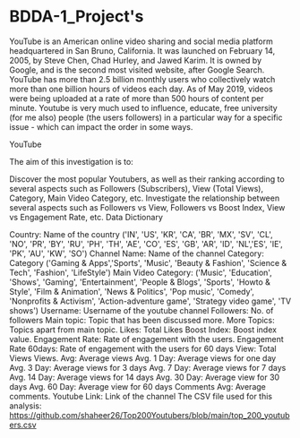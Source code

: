 # BDDA-1_Project's

YouTube is an American online video sharing and social media platform headquartered in San Bruno, California. It was launched on February 14, 2005, by Steve Chen, Chad Hurley, and Jawed Karim. It is owned by Google, and is the second most visited website, after Google Search. YouTube has more than 2.5 billion monthly users who collectively watch more than one billion hours of videos each day. As of May 2019, videos were being uploaded at a rate of more than 500 hours of content per minute. Youtube is very much used to influence, educate, free university (for me also) people (the users followers) in a particular way for a specific issue - which can impact the order in some ways.

YouTube

The aim of this investigation is to:

Discover the most popular Youtubers, as well as their ranking according to several aspects such as Followers (Subscribers), View (Total Views), Category, Main Video Category, etc.
Investigate the relationship between several aspects such as Followers vs View, Followers vs Boost Index, View vs Engagement Rate, etc.
Data Dictionary

Country: Name of the country ('IN', 'US', 'KR', 'CA', 'BR', 'MX', 'SV', 'CL', 'NO', 'PR', 'BY', 'RU', 'PH', 'TH', 'AE', 'CO', 'ES', 'GB', 'AR', 'ID', 'NL','ES', 'IE', 'PK', 'AU', 'KW', 'SO')
Channel Name: Name of the channel
Category: Category ('Gaming & Apps','Sports', 'Music', 'Beauty & Fashion', 'Science & Tech', 'Fashion', 'LifeStyle')
Main Video Category: ('Music', 'Education', 'Shows', 'Gaming', 'Entertainment', 'People & Blogs', 'Sports', 'Howto & Style', 'Film & Animation', 'News & Politics', 'Pop music', 'Comedy', 'Nonprofits & Activism', 'Action-adventure game', 'Strategy video game', 'TV shows')
Username: Username of the youtube channel
Followers: No. of followers
Main topic: Topic that has been discussed more.
More Topics: Topics apart from main topic.
Likes: Total Likes
Boost Index: Boost index value.
Engagement Rate: Rate of engagement with the users.
Engagement Rate 60days: Rate of engagement with the users for 60 days
View: Total Views
Views. Avg: Average views
Avg. 1 Day: Average views for one day
Avg. 3 Day: Average views for 3 days
Avg. 7 Day: Average views for 7 days
Avg. 14 Day: Average views for 14 days
Avg. 30 Day: Average view for 30 days
Avg. 60 Day: Average view for 60 days
Comments Avg: Average comments.
Youtube Link: Link of the channel
The CSV file used for this analysis: https://github.com/shaheer26/Top200Youtubers/blob/main/top_200_youtubers.csv
